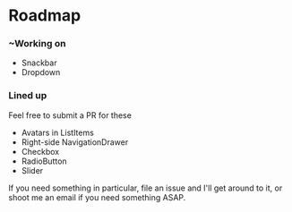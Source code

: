 # Roadmap

### ~Working on

- Snackbar
- Dropdown

### Lined up

Feel free to submit a PR for these

- Avatars in ListItems
- Right-side NavigationDrawer
- Checkbox
- RadioButton
- Slider

If you need something in particular, file an issue and I'll get around to it, or shoot me an email if you need something ASAP.
